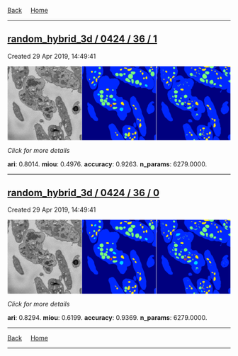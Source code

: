
[Back](..)&nbsp;&nbsp;&nbsp;&nbsp;&nbsp;[Home](https://leapmanlab.github.io/snapshots)

---

<div class="summary"><a href="1"><h2>random_hybrid_3d / 0424 / 36 / 1</h2></a><p>Created 29 Apr 2019, 14:49:41
</p><a href="1"><img src="1/media/summary.png" align="center"></a><p>
<i>Click for more details</i>
</p></div>

**ari**: 0.8014. **miou**: 0.4976. **accuracy**: 0.9263. **n_params**: 6279.0000. 

---

<div class="summary"><a href="0"><h2>random_hybrid_3d / 0424 / 36 / 0</h2></a><p>Created 29 Apr 2019, 14:49:41
</p><a href="0"><img src="0/media/summary.png" align="center"></a><p>
<i>Click for more details</i>
</p></div>

**ari**: 0.8294. **miou**: 0.6199. **accuracy**: 0.9369. **n_params**: 6279.0000. 

---

[Back](..)&nbsp;&nbsp;&nbsp;&nbsp;&nbsp;[Home](https://leapmanlab.github.io/snapshots)

---